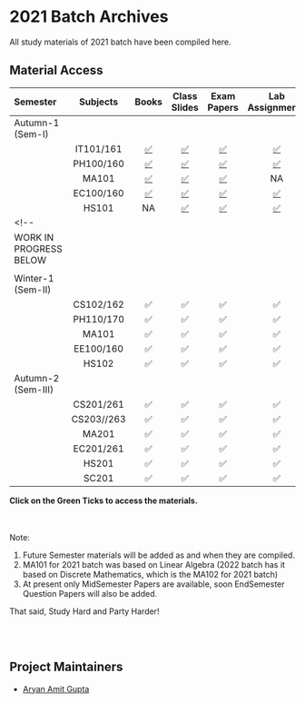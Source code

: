 # 2021 Batch Archives
All study materials of 2021 batch have been compiled here.


## Material Access


| Semester | Subjects | Books | Class Slides | Exam Papers | Lab Assignments | Codes |
|:--------------|:----------------:|:----------------:|:----------------:|:-----------------:|:-----------------:|:-----------------:|
| Autumn-1 (Sem-I) | | | | |
| | IT101/161 | [:white_check_mark:](https://drive.google.com/drive/folders/1cIZZLSlOTrPte7FmR9ENCpdrefthwdda?usp=share_link) | [:white_check_mark:](https://drive.google.com/drive/folders/1E_yqi1hyuweQZQ-3P375EKNQiZQf2sjO?usp=share_link) | [:white_check_mark:](https://drive.google.com/drive/folders/1jTzX6BdxQAQtVYunzj43ic354EShtsBR?usp=share_link) | [:white_check_mark:](https://drive.google.com/drive/folders/1EBs9C4P4ZLK9ixOCOKdV_ZfsnQzXgwuz?usp=share_link) | [:white_check_mark:](https://github.com/aryanargupta/2021batcharchives/tree/main/Sem_1/IT161) | 
| | PH100/160 | [:white_check_mark:](https://drive.google.com/drive/folders/19ipqWGrjS6zKjqjlvnr63VCsyVLwqdc8?usp=share_link) | [:white_check_mark:](https://drive.google.com/drive/folders/1K4S62uAFHIUn1sVD3Ux_MF3XssLskcsn?usp=share_link) | [:white_check_mark:](https://drive.google.com/drive/folders/1d0zei0RAbj9Trmp0ODCO7F6Ew3JciqVA?usp=share_link) | [:white_check_mark:](https://drive.google.com/drive/folders/1E_TupU2GqYaVuQ3MGih4C6zPb7Duoe8Y?usp=share_link) | NA |
| | MA101 | [:white_check_mark:](https://drive.google.com/drive/folders/1FLSK3NEeZlfnm0JQDXiRsftFqBHW2CgB?usp=share_link) | [:white_check_mark:](https://drive.google.com/drive/folders/14Otj9-LOr38ACDMAGI9MyzaOL9xucq0v?usp=share_link) | [:white_check_mark:](https://drive.google.com/drive/folders/12E9RbLaEwbf6MkcflHpwgZR9ggbOG8zr?usp=share_link) | NA | NA |
| | EC100/160 | [:white_check_mark:](https://drive.google.com/drive/folders/15NyAvtFUKhLyz35nuYbLeUktxfEZgF5K?usp=share_link) | [:white_check_mark:](https://drive.google.com/drive/folders/1j-7Or62IGGz4mlsD6wtK7D0BFJsj8eR_?usp=share_link) | [:white_check_mark:](https://drive.google.com/drive/folders/1OJQu661QvytIQDc0hAwHxRdZcwiqF3l5?usp=share_link) | [:white_check_mark:](https://drive.google.com/drive/folders/1cc-2H0ET8qE-PKoThT3kMqo0vRE-iVzr?usp=share_link) | NA |
| | HS101 | NA | [:white_check_mark:](https://drive.google.com/drive/folders/1388tpjcUk6Dn6mHNK6TSl0UMOql6_7xk?usp=share_link) | [:white_check_mark:](https://drive.google.com/drive/folders/1A51_3e2LM3AFTeD4l7Jn1xMCMO3Yrt3b?usp=share_link) | [:white_check_mark:](https://drive.google.com/drive/folders/11JhwLSdr6-FcHHmYQy6k-zevYfkNCD0K?usp=share_link) | NA |
<!-- | | | | | |
| WORK IN PROGRESS BELOW | | | | |
| | | | | |
| Winter-1 (Sem-II) | | | | |
| | CS102/162 | :white_check_mark: | :white_check_mark: | :white_check_mark: | :white_check_mark: | :white_check_mark: |
| | PH110/170 | :white_check_mark: | :white_check_mark: | :white_check_mark: | :white_check_mark: | NA |
| | MA101 | :white_check_mark: | :white_check_mark: | :white_check_mark: | :white_check_mark: | NA |
| | EE100/160 | :white_check_mark: | :white_check_mark: | :white_check_mark: | :white_check_mark: | NA |
| | HS102 | :white_check_mark: | :white_check_mark: | :white_check_mark: | :white_check_mark: | NA |
| Autumn-2 (Sem-III) | | | | |
| | CS201/261 | :white_check_mark: | :white_check_mark: | :white_check_mark: | :white_check_mark: | :white_check_mark: |
| | CS203//263 | :white_check_mark: | :white_check_mark: | :white_check_mark: | :white_check_mark: | :white_check_mark: |
| | MA201 | :white_check_mark: | :white_check_mark: | :white_check_mark: | :white_check_mark: | :white_check_mark: |
| | EC201/261 | :white_check_mark: | :white_check_mark: | :white_check_mark: | :white_check_mark: | NA |
| | HS201 | :white_check_mark: | :white_check_mark: | :white_check_mark: | :white_check_mark: | NA |
| | SC201 | :white_check_mark: | :white_check_mark: | :white_check_mark: | :white_check_mark: | NA | -->
**Click on the Green Ticks to access the materials.**

<br/><br/>
Note:
1. Future Semester materials will be added as and when they are compiled.
2. MA101 for 2021 batch was based on Linear Algebra (2022 batch has it based on Discrete Mathematics, which is the MA102 for 2021 batch)
3. At present only MidSemester Papers are available, soon EndSemester Question Papers will also be added.


That said, Study Hard and Party Harder!


<!-- ## Credits

Exam papers by [] -->
<br/><br/>

## Project Maintainers

* [Aryan Amit Gupta](https://github.com/aryanargupta)
